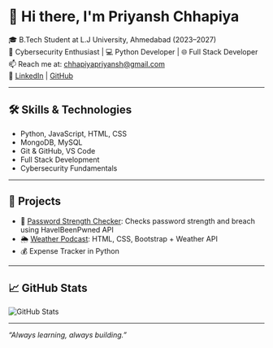 # 👋 Hi there, I'm Priyansh Chhapiya

🎓 B.Tech Student at L.J University, Ahmedabad (2023–2027)  
🔐 Cybersecurity Enthusiast | 💻 Python Developer | 🌐 Full Stack Developer  
📫 Reach me at: chhapiyapriyansh@gmail.com  
🔗 [LinkedIn](https://www.linkedin.com/in/priyansh-chhapiya-5ab011294/) | [GitHub](https://github.com/Priyansh-195)

---

## 🛠️ Skills & Technologies
- Python, JavaScript, HTML, CSS
- MongoDB, MySQL
- Git & GitHub, VS Code
- Full Stack Development
- Cybersecurity Fundamentals

---

## 🚀 Projects
- 🔐 [Password Strength Checker](https://github.com/Priyansh-195/password-strength-checker): Checks password strength and breach using HaveIBeenPwned API
- 🌦️ [Weather Podcast](https://github.com/your-repo): HTML, CSS, Bootstrap + Weather API
- 💰 Expense Tracker in Python

---

## 📈 GitHub Stats
![GitHub Stats](https://github-readme-stats.vercel.app/api?username=Priyansh-195&show_icons=true&theme=tokyonight)

---

_“Always learning, always building.”_

